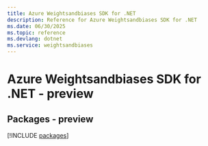 ```yaml
---
title: Azure Weightsandbiases SDK for .NET
description: Reference for Azure Weightsandbiases SDK for .NET
ms.date: 06/30/2025
ms.topic: reference
ms.devlang: dotnet
ms.service: weightsandbiases
---
```

# Azure Weightsandbiases SDK for .NET - preview
## Packages - preview
[!INCLUDE [packages](weightsandbiases-index.md)]